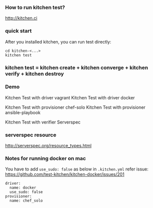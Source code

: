 ### How to run kitchen test?

http://kitchen.ci

### quick start

After you installed kitchen, you can run test directly:

    cd kitchen-<...>
    kitchen test

### kitchen test = kitchen create + kitchen converge + kitchen verify + kitchen destroy

### Demo

Kitchen Test with driver vagrant
Kitchen Test with driver docker

Kitchen Test with provisioner chef-solo
Kitchen Test with provisioner ansible-playbook

Kitchen Test with verifier Serverspec 

### serverspec resource

http://serverspec.org/resource_types.html

### Notes for running docker on mac

You have to add `use_sudo: false` as below in `.kitchen.yml`
refer issue: https://github.com/test-kitchen/kitchen-docker/issues/201
```
driver:
  name: docker
  use_sudo: false
provisioner:
  name: chef_solo
```
